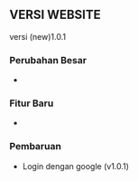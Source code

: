 
## VERSI WEBSITE
versi (new)1.0.1

### Perubahan Besar
-

### Fitur Baru
-

### Pembaruan
- Login dengan google (v1.0.1)